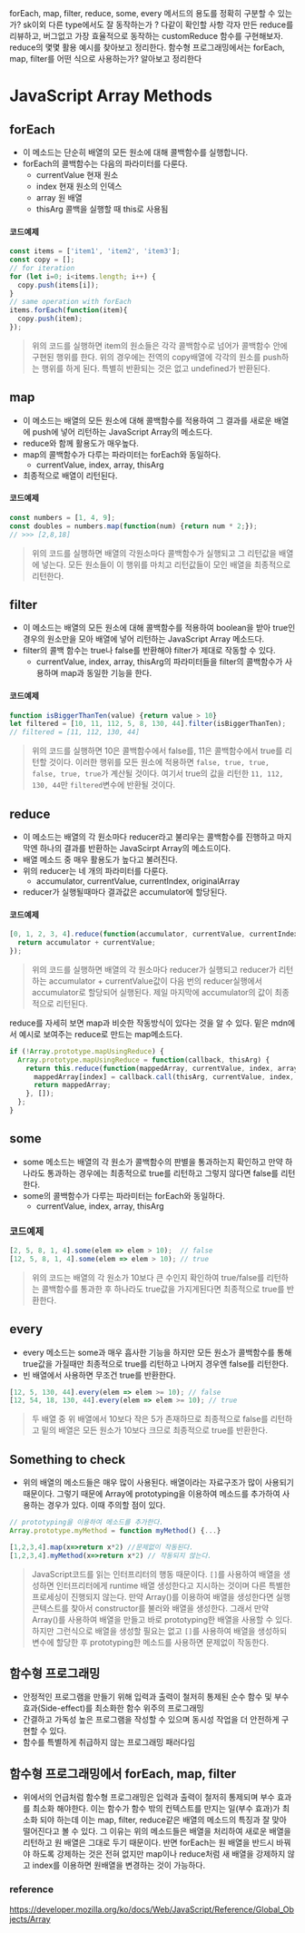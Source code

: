 forEach, map, filter, reduce, some, every 메서드의 용도를 정확히 구분할 수 있는가?
sk이외 다른 type에서도 잘 동작하는가 ?
다같이 확인할 사항
각자 만든 reduce를 리뷰하고, 버그없고 가장 효율적으로 동작하는 customReduce 함수를 구현해보자.
reduce의 몇몇 활용 예시를 찾아보고 정리한다.
함수형 프로그래밍에서는 forEach, map, filter를 어떤 식으로 사용하는가? 알아보고 정리한다

# JavaScript Array Methods

## forEach
- 이 메소드는 단순히 배열의 모든 원소에 대해 콜백함수를 실행합니다.
- forEach의 콜백함수는 다음의 파라미터를 다룬다.
	- currentValue 현재 원소
	- index 현재 원소의 인덱스
	- array 원 배열
	- thisArg 콜백을 실행할 때 this로 사용됨
#### 코드예제
```javascript
const items = ['item1', 'item2', 'item3'];
const copy = [];
// for iteration
for (let i=0; i<items.length; i++) {
  copy.push(items[i]);
}
// same operation with forEach
items.forEach(function(item){
  copy.push(item);
});
```
> 위의 코드를 실행하면 item의 원소들은 각각 콜백함수로 넘어가 콜백함수 안에 구현된 행위를 한다. 위의 경우에는 전역의 copy배열에 각각의 원소를 push하는 행위를 하게 된다. 특별히 반환되는 것은 없고 undefined가 반환된다.

## map
- 이 메소드는 배열의 모든 원소에 대해 콜백함수를 적용하여 그 결과를 새로운 배열에 push에 넣어 리턴하는 JavaScript Array의 메소드다.
- reduce와 함께 활용도가 매우높다.
- map의 콜백함수가 다루는 파라미터는 forEach와 동일하다.
	- currentValue, index, array, thisArg
- 최종적으로 배열이 리턴된다.
#### 코드예제
```javascript
const numbers = [1, 4, 9];
const doubles = numbers.map(function(num) {return num * 2;});
// >>> [2,8,18]
```
> 위의 코드를 실행하면 배열의 각원소마다 콜백함수가 실행되고 그 리턴값을 배열에 넣는다. 모든 원소들이 이 행위를 마치고 리턴값들이 모인 배열을 최종적으로 리턴한다.


## filter
- 이 메소드는 배열의 모든 원소에 대해 콜백함수를 적용하여 boolean을 받아 true인 경우의 원소만을 모아 배열에 넣어 리턴하는 JavaScript Array 메소드다.
- filter의 콜백 함수는 true나 false를 반환해야 filter가 제대로 작동할 수 있다.
	- currentValue, index, array, thisArg의 파라미터들을 filter의 콜백함수가 사용하며 map과 동일한 기능을 한다.
#### 코드예제
```javascript
function isBiggerThanTen(value) {return value > 10}
let filtered = [10, 11, 112, 5, 8, 130, 44].filter(isBiggerThanTen);
// filtered = [11, 112, 130, 44]
```
> 위의 코드를 실행하면 10은 콜백함수에서 false를, 11은 콜백함수에서 true를 리턴할 것이다. 이러한 행위를 모든 원소에 적용하면 `false, true, true, false, true, true`가 계산될 것이다. 여기서 true의 값을 리턴한 `11, 112, 130, 44`만 `filtered`변수에 반환될 것이다.


## reduce
- 이 메소드는 배열의 각 원소마다 reducer라고 불리우는 콜백함수를 진행하고 마지막엔 하나의 결과를 반환하는 JavaScirpt Array의 메소드이다.
- 배열 메소드 중 매우 활용도가 높다고 불려진다.
- 위의 reducer는 네 개의 파라미터를 다룬다.
	- accumulator, currentValue, currentIndex, originalArray
- reducer가 실행될때마다 결과값은 accumulator에 할당된다.
#### 코드예제
```javascript
[0, 1, 2, 3, 4].reduce(function(accumulator, currentValue, currentIndex, array) {
  return accumulator + currentValue;
});
```
> 위의 코드를 실행하면 배열의 각 원소마다 reducer가 실행되고 reducer가 리턴하는 accumulator + currentValue값이 다음 번의 reducer실행에서 accumulator로 할당되어 실행된다. 제일 마지막에 accumulator의 값이 최종적으로 리턴된다.

reduce를 자세히 보면 map과 비슷한 작동방식이 있다는 것을 알 수 있다. 밑은 mdn에서 예시로 보여주는 reduce로 만드는 map메소드다.
```javascript
if (!Array.prototype.mapUsingReduce) {
  Array.prototype.mapUsingReduce = function(callback, thisArg) {
    return this.reduce(function(mappedArray, currentValue, index, array) {
      mappedArray[index] = callback.call(thisArg, currentValue, index, array);
      return mappedArray;
    }, []);
  };
}
```
## some
- some 메소드는 배열의 각 원소가 콜백함수의 판별을 통과하는지 확인하고 만약 하나라도 통과하는 경우에는 최종적으로 true를 리턴하고 그렇지 않다면 false를 리턴한다.
- some의 콜백함수가 다루는 파라미터는 forEach와 동일하다.
	- currentValue, index, array, thisArg
### 코드예제
```javascript
[2, 5, 8, 1, 4].some(elem => elem > 10);  // false
[12, 5, 8, 1, 4].some(elem => elem > 10); // true
```
> 위의 코드는 배열의 각 원소가 10보다 큰 수인지 확인하여 true/false를 리턴하는 콜백함수를 통과한 후 하나라도 true값을 가지게된다면 최종적으로 true를 반환한다.

## every
- every 메소드는 some과 매우 흡사한 기능을 하지만 모든 원소가 콜백함수를 통해 true값을 가질때만 최종적으로 true를 리턴하고 나머지 경우엔 false를 리턴한다.
- 빈 배열에서 사용하면 무조건 true를 반환한다.
```javascript
[12, 5, 130, 44].every(elem => elem >= 10); // false
[12, 54, 18, 130, 44].every(elem => elem >= 10); // true
```
> 두 배열 중 위 배열에서 10보다 작은 5가 존재하므로 최종적으로 false를 리턴하고 밑의 배열은 모든 원소가 10보다 크므로 최종적으로 true를 반환한다.
## Something to check
- 위의 배열의 메소드들은 매우 많이 사용된다. 배열이라는 자료구조가 많이 사용되기 때문이다. 그렇기 때문에 Array에 prototyping을 이용하여 메소드를 추가하여 사용하는 경우가 있다. 이때 주의할 점이 있다.
```javascript
// prototyping을 이용하여 메소드를 추가한다.
Array.prototype.myMethod = function myMethod() {...}

[1,2,3,4].map(x=>return x*2) //문제없이 작동된다.
[1,2,3,4].myMethod(x=>return x*2) // 작동되지 않는다.
```
> JavaScript코드를 읽는 인터프리터의 행동 때문이다. `[]`를 사용하여 배열을 생성하면 인터프리터에게 runtime 배열 생성한다고 지시하는 것이며 다른 특별한 프로세싱이 진행되지 않는다. 만약 Array()를 이용하여 배열을 생성한다면 실행 콘텍스트를 찾아서 constructor를 불러와 배열을 생성한다. 그래서 만약 Array()를 사용하여 배열을 만들고 바로 prototyping한 배열을 사용할 수 있다. 하지만 그런식으로 배열을 생성할 필요는 없고 `[]`를 사용하여 배열을 생성하되 변수에 할당한 후 prototyping한 메소드를 사용하면 문제없이 작동한다.
## 함수형 프로그래밍
- 안정적인 프로그램을 만들기 위해 입력과 출력이 철저히 통제된 순수 함수 및 부수 효과(Side-effect)를 최소화한 함수 위주의 프로그래밍
- 간결하고 가독성 높은 프로그램을 작성할 수 있으며 동시성 작업을 더 안전하게 구현할 수 있다.
- 함수를 특별하게 취급하지 않는 프로그래밍 패러다임
## 함수형 프로그래밍에서 forEach, map, filter
- 위에서의 언급처럼 함수형 프로그래밍은 입력과 출력이 철저히 통제되며 부수 효과를 최소화 해야한다. 이는 함수가 함수 밖의 컨텍스트를 만지는 일(부수 효과)가 최소화 되야 하는데 이는 map, filter, reduce같은 배열의 메소드의 특징과 잘 맞아 떨어진다고 볼 수 있다. 그 이유는 위의 메소드들은 배열을 처리하여 새로운 배열을 리턴하고 원 배열은 그대로 두기 때문이다. 반면 forEach는 원 배열을 반드시 바꿔야 하도록 강제하는 것은 전혀 없지만 map이나 reduce처럼 새 배열을 강제하지 않고 index를 이용하면 원배열을 변경하는 것이 가능하다.

### reference
https://developer.mozilla.org/ko/docs/Web/JavaScript/Reference/Global_Objects/Array